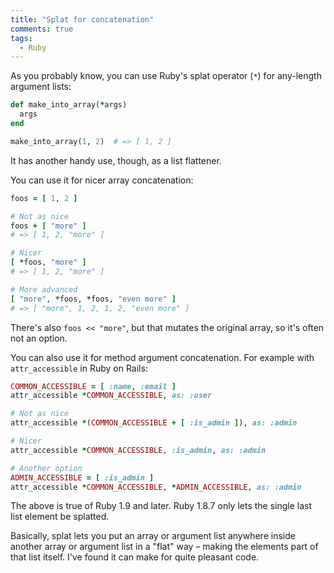 ```yaml
---
title: "Splat for concatenation"
comments: true
tags:
  - Ruby
---
```


As you probably know, you can use Ruby's splat operator (`*`) for any-length argument lists:

``` ruby linenos:false
def make_into_array(*args)
  args
end

make_into_array(1, 2)  # => [ 1, 2 ]
```

It has another handy use, though, as a list flattener.

You can use it for nicer array concatenation:

``` ruby linenos:false
foos = [ 1, 2 ]

# Not as nice
foos + [ "more" ]
# => [ 1, 2, "more" ]

# Nicer
[ *foos, "more" ]
# => [ 1, 2, "more" ]

# More advanced
[ "more", *foos, *foos, "even more" ]
# => [ "more", 1, 2, 1, 2, "even more" ]
```

There's also `foos << "more"`, but that mutates the original array, so it's often not an option.

You can also use it for method argument concatenation. For example with `attr_accessible` in Ruby on Rails:

``` ruby linenos:false
COMMON_ACCESSIBLE = [ :name, :email ]
attr_accessible *COMMON_ACCESSIBLE, as: :user

# Not as nice
attr_accessible *(COMMON_ACCESSIBLE + [ :is_admin ]), as: :admin

# Nicer
attr_accessible *COMMON_ACCESSIBLE, :is_admin, as: :admin

# Another option
ADMIN_ACCESSIBLE = [ :is_admin ]
attr_accessible *COMMON_ACCESSIBLE, *ADMIN_ACCESSIBLE, as: :admin
```

The above is true of Ruby 1.9 and later. Ruby 1.8.7 only lets the single last list element be splatted.

Basically, splat lets you put an array or argument list anywhere inside another array or argument list in a "flat" way – making the elements part of that list itself. I've found it can make for quite pleasant code.
